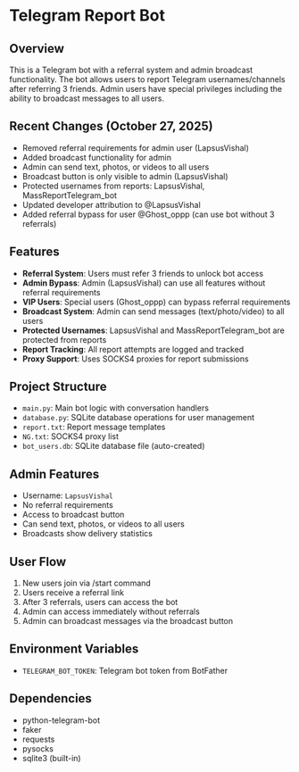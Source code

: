 # Telegram Report Bot

## Overview
This is a Telegram bot with a referral system and admin broadcast functionality. The bot allows users to report Telegram usernames/channels after referring 3 friends. Admin users have special privileges including the ability to broadcast messages to all users.

## Recent Changes (October 27, 2025)
- Removed referral requirements for admin user (LapsusVishal)
- Added broadcast functionality for admin
- Admin can send text, photos, or videos to all users
- Broadcast button is only visible to admin (LapsusVishal)
- Protected usernames from reports: LapsusVishal, MassReportTelegram_bot
- Updated developer attribution to @LapsusVishal
- Added referral bypass for user @Ghost_oppp (can use bot without 3 referrals)

## Features
- **Referral System**: Users must refer 3 friends to unlock bot access
- **Admin Bypass**: Admin (LapsusVishal) can use all features without referral requirements
- **VIP Users**: Special users (Ghost_oppp) can bypass referral requirements
- **Broadcast System**: Admin can send messages (text/photo/video) to all users
- **Protected Usernames**: LapsusVishal and MassReportTelegram_bot are protected from reports
- **Report Tracking**: All report attempts are logged and tracked
- **Proxy Support**: Uses SOCKS4 proxies for report submissions

## Project Structure
- `main.py`: Main bot logic with conversation handlers
- `database.py`: SQLite database operations for user management
- `report.txt`: Report message templates
- `NG.txt`: SOCKS4 proxy list
- `bot_users.db`: SQLite database file (auto-created)

## Admin Features
- Username: `LapsusVishal`
- No referral requirements
- Access to broadcast button
- Can send text, photos, or videos to all users
- Broadcasts show delivery statistics

## User Flow
1. New users join via /start command
2. Users receive a referral link
3. After 3 referrals, users can access the bot
4. Admin can access immediately without referrals
5. Admin can broadcast messages via the broadcast button

## Environment Variables
- `TELEGRAM_BOT_TOKEN`: Telegram bot token from BotFather

## Dependencies
- python-telegram-bot
- faker
- requests
- pysocks
- sqlite3 (built-in)
